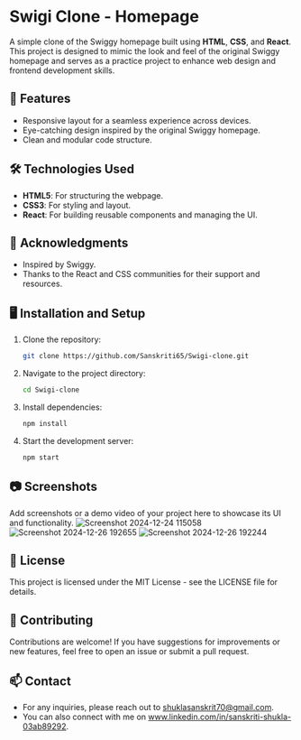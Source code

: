# Swigi Clone - Homepage

A simple clone of the Swiggy homepage built using **HTML**, **CSS**, and **React**. This project is designed to mimic the look and feel of the original Swiggy homepage and serves as a practice project to enhance web design and frontend development skills.

## 🚀 Features

- Responsive layout for a seamless experience across devices.
- Eye-catching design inspired by the original Swiggy homepage.
- Clean and modular code structure.

## 🛠️ Technologies Used

- **HTML5**: For structuring the webpage.
- **CSS3**: For styling and layout.
- **React**: For building reusable components and managing the UI.

## 🙌 Acknowledgments
- Inspired by Swiggy.
- Thanks to the React and CSS communities for their support and resources.
  
## 🖥️ Installation and Setup

1. Clone the repository:
   ```bash
   git clone https://github.com/Sanskriti65/Swigi-clone.git
2. Navigate to the project directory:
   ```bash
   cd Swigi-clone
3. Install dependencies:
   ```bash
   npm install
5. Start the development server:
   ```bash
   npm start
 ## 📷 Screenshots
  Add screenshots or a demo video of your project here to showcase its UI and functionality.
  ![Screenshot 2024-12-24 115058](https://github.com/user-attachments/assets/d979df90-cb0f-4890-9919-4552f8535bce)
  ![Screenshot 2024-12-26 192655](https://github.com/user-attachments/assets/8fb43984-2b65-4bfb-b09b-64bfa1f304b3)
  ![Screenshot 2024-12-26 192244](https://github.com/user-attachments/assets/6d6d369a-b0bd-499c-b69a-e811cf560ffb)

##  📝 License
  This project is licensed under the MIT License - see the LICENSE file for details.
  
## 🤝 Contributing
  Contributions are welcome! If you have suggestions for improvements or new features, feel free to open an issue or submit a pull request.

##  📫 Contact
  - For any inquiries, please reach out to shuklasanskrit70@gmail.com.
  -  You can also connect with me on www.linkedin.com/in/sanskriti-shukla-03ab89292.


